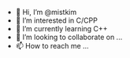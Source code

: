 - 👋 Hi, I’m @mistkim
- 👀 I’m interested in C/CPP
- 🌱 I’m currently learning C++
- 💞️ I’m looking to collaborate on ...
- 📫 How to reach me ...

<!---
mistkim/mistkim is a ✨ special ✨ repository because its `README.md` (this file) appears on your GitHub profile.
You can click the Preview link to take a look at your changes.
--->
